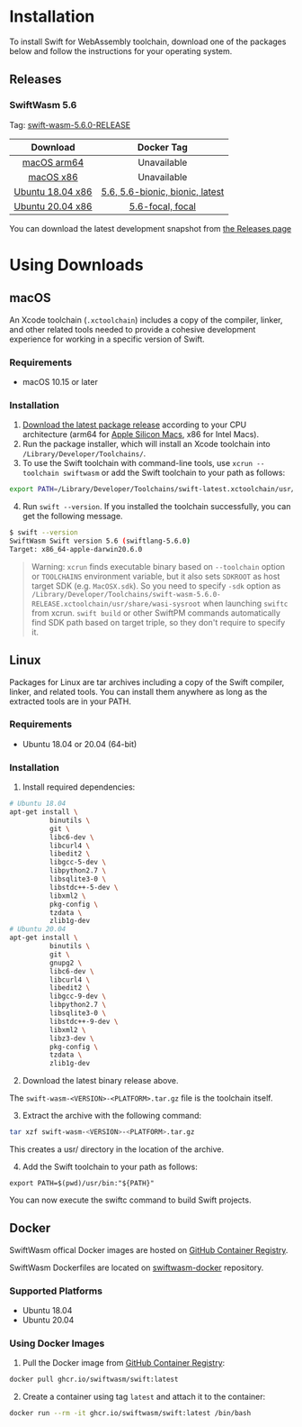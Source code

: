# Installation

To install Swift for WebAssembly toolchain, download one of the packages below and follow the instructions for your operating system.

## Releases

### SwiftWasm 5.6

Tag: [swift-wasm-5.6.0-RELEASE](https://github.com/swiftwasm/swift/releases/tag/swift-wasm-5.6.0-RELEASE)

| Download | Docker Tag |
|:------------------:|:----------:|
| [macOS arm64](https://github.com/swiftwasm/swift/releases/download/swift-wasm-5.6.0-RELEASE/swift-wasm-5.6.0-RELEASE-macos_arm64.pkg) | Unavailable |
| [macOS x86](https://github.com/swiftwasm/swift/releases/download/swift-wasm-5.6.0-RELEASE/swift-wasm-5.6.0-RELEASE-macos_x86_64.pkg) | Unavailable |
| [Ubuntu 18.04 x86](https://github.com/swiftwasm/swift/releases/download/swift-wasm-5.6.0-RELEASE/swift-wasm-5.6.0-RELEASE-ubuntu18.04_x86_64.tar.gz) | [5.6, 5.6-bionic, bionic, latest](https://github.com/orgs/swiftwasm/packages/container/package/swift) |
| [Ubuntu 20.04 x86](https://github.com/swiftwasm/swift/releases/download/swift-wasm-5.6.0-RELEASE/swift-wasm-5.6.0-RELEASE-ubuntu20.04_x86_64.tar.gz) | [5.6-focal, focal](https://github.com/orgs/swiftwasm/packages/container/package/swift) |


You can download the latest development snapshot from [the Releases page](https://github.com/swiftwasm/swift/releases)


# Using Downloads

## macOS

An Xcode toolchain (`.xctoolchain`) includes a copy of the compiler, linker, and other related tools needed to provide a cohesive development experience for working in a specific version of Swift.


### Requirements

- macOS 10.15 or later


### Installation

1. [Download the latest package release](https://book.swiftwasm.org/getting-started/setup.html#swiftwasm-56) according to your CPU architecture (arm64 for [Apple Silicon Macs](https://support.apple.com/en-us/HT211814), x86 for Intel Macs).
2. Run the package installer, which will install an Xcode toolchain into `/Library/Developer/Toolchains/`.
3. To use the Swift toolchain with command-line tools, use `xcrun --toolchain swiftwasm` or add the Swift toolchain to your path as follows:

```bash
export PATH=/Library/Developer/Toolchains/swift-latest.xctoolchain/usr/bin:"${PATH}"
```

4. Run `swift --version`. If you installed the toolchain successfully, you can get the following message.

```bash
$ swift --version
SwiftWasm Swift version 5.6 (swiftlang-5.6.0)
Target: x86_64-apple-darwin20.6.0
```

> Warning: `xcrun` finds executable binary based on `--toolchain` option or `TOOLCHAINS` environment variable, but it also sets `SDKROOT` as host target SDK (e.g. `MacOSX.sdk`). So you need to specify `-sdk` option as `/Library/Developer/Toolchains/swift-wasm-5.6.0-RELEASE.xctoolchain/usr/share/wasi-sysroot` when launching `swiftc` from xcrun. `swift build` or other SwiftPM commands automatically find SDK path based on target triple, so they don't require to specify it.


## Linux

Packages for Linux are tar archives including a copy of the Swift compiler, linker, and related tools. You can install them anywhere as long as the extracted tools are in your PATH.

### Requirements

- Ubuntu 18.04 or 20.04 (64-bit)

### Installation

1. Install required dependencies:


```bash
# Ubuntu 18.04
apt-get install \
          binutils \
          git \
          libc6-dev \
          libcurl4 \
          libedit2 \
          libgcc-5-dev \
          libpython2.7 \
          libsqlite3-0 \
          libstdc++-5-dev \
          libxml2 \
          pkg-config \
          tzdata \
          zlib1g-dev
# Ubuntu 20.04
apt-get install \
          binutils \
          git \
          gnupg2 \
          libc6-dev \
          libcurl4 \
          libedit2 \
          libgcc-9-dev \
          libpython2.7 \
          libsqlite3-0 \
          libstdc++-9-dev \
          libxml2 \
          libz3-dev \
          pkg-config \
          tzdata \
          zlib1g-dev
```

2. Download the latest binary release above.

The `swift-wasm-<VERSION>-<PLATFORM>.tar.gz` file is the toolchain itself.

3. Extract the archive with the following command:

```bash
tar xzf swift-wasm-<VERSION>-<PLATFORM>.tar.gz
```
This creates a usr/ directory in the location of the archive.


4. Add the Swift toolchain to your path as follows:

```
export PATH=$(pwd)/usr/bin:"${PATH}"
```

You can now execute the swiftc command to build Swift projects.


## Docker

SwiftWasm offical Docker images are hosted on [GitHub Container Registry](https://github.com/orgs/swiftwasm/packages/container/package/swift).

SwiftWasm Dockerfiles are located on [swiftwasm-docker](https://github.com/swiftwasm/swiftwasm-docker) repository.

### Supported Platforms

- Ubuntu 18.04
- Ubuntu 20.04

### Using Docker Images

1. Pull the Docker image from [GitHub Container Registry](https://github.com/orgs/swiftwasm/packages/container/package/swift):

```bash
docker pull ghcr.io/swiftwasm/swift:latest
```

2. Create a container using tag `latest` and attach it to the container:

```bash
docker run --rm -it ghcr.io/swiftwasm/swift:latest /bin/bash
```
